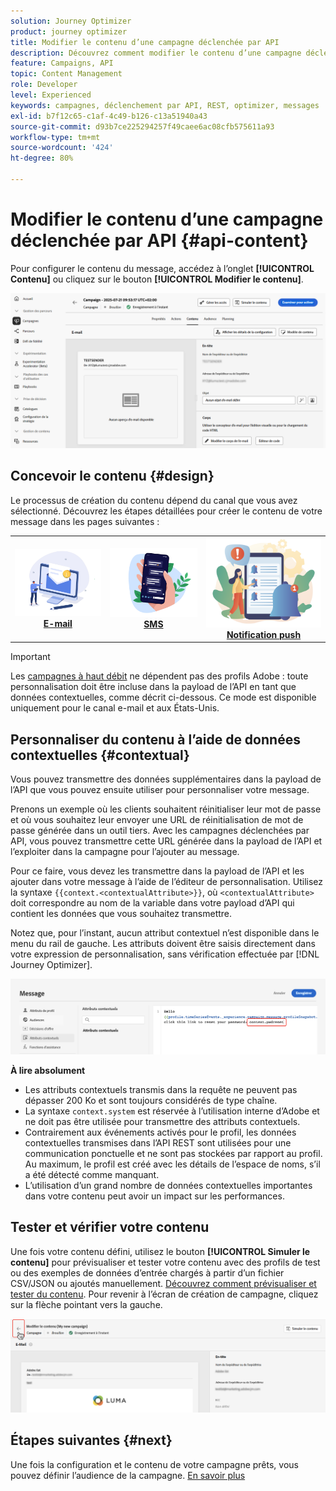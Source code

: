```yaml
---
solution: Journey Optimizer
product: journey optimizer
title: Modifier le contenu d’une campagne déclenchée par API
description: Découvrez comment modifier le contenu d’une campagne déclenchée par API.
feature: Campaigns, API
topic: Content Management
role: Developer
level: Experienced
keywords: campagnes, déclenchement par API, REST, optimizer, messages
exl-id: b7f12c65-c1af-4c49-b126-c13a51940a43
source-git-commit: d93b7ce225294257f49caee6ac08cfb575611a93
workflow-type: tm+mt
source-wordcount: '424'
ht-degree: 80%

---
```


# Modifier le contenu d’une campagne déclenchée par API {#api-content}

Pour configurer le contenu du message, accédez à l’onglet **[!UICONTROL Contenu]** ou cliquez sur le bouton **[!UICONTROL Modifier le contenu]**.

![](assets/campaign-content.png)

## Concevoir le contenu {#design}

Le processus de création du contenu dépend du canal que vous avez sélectionné. Découvrez les étapes détaillées pour créer le contenu de votre message dans les pages suivantes :

<table style="table-layout:fixed"><tr style="border: 0;">
<td><a href="../email/create-email.md"><img alt="E-mail" src="../channels/assets/do-not-localize/email.png"></a>
<div align="center"><a href="../email/create-email.md"><strong>E-mail</strong></a></div></td>
<td><a href="../sms/create-sms.md"><img alt="sms" src="../channels/assets/do-not-localize/sms.png"></a>
<div align="center"><a href="../sms/create-sms.md"><strong>SMS</strong></a></div></td>
<td><a href="../push/create-push.md"><img alt="Notification push" src="../channels/assets/do-not-localize/push.png"></a>
<div align="center"><a href="../push/create-push.md"><strong>Notification push</strong></a></div></td>
</tr></table>

>[!IMPORTANT]
>
>Les [campagnes à haut débit](../campaigns/api-triggered-high-throughput.md) ne dépendent pas des profils Adobe : toute personnalisation doit être incluse dans la payload de l’API en tant que données contextuelles, comme décrit ci-dessous. Ce mode est disponible uniquement pour le canal e-mail et aux États-Unis.

## Personnaliser du contenu à l’aide de données contextuelles {#contextual}

Vous pouvez transmettre des données supplémentaires dans la payload de l’API que vous pouvez ensuite utiliser pour personnaliser votre message.

Prenons un exemple où les clients souhaitent réinitialiser leur mot de passe et où vous souhaitez leur envoyer une URL de réinitialisation de mot de passe générée dans un outil tiers. Avec les campagnes déclenchées par API, vous pouvez transmettre cette URL générée dans la payload de l’API et l’exploiter dans la campagne pour l’ajouter au message.

Pour ce faire, vous devez les transmettre dans la payload de l’API et les ajouter dans votre message à l’aide de l’éditeur de personnalisation. Utilisez la syntaxe `{{context.<contextualAttribute>}}`, où `<contextualAttribute>` doit correspondre au nom de la variable dans votre payload d’API qui contient les données que vous souhaitez transmettre.

Notez que, pour l’instant, aucun attribut contextuel n’est disponible dans le menu du rail de gauche. Les attributs doivent être saisis directement dans votre expression de personnalisation, sans vérification effectuée par [!DNL Journey Optimizer].

![](assets/api-triggered-context.png)

**À lire absolument**

* Les attributs contextuels transmis dans la requête ne peuvent pas dépasser 200 Ko et sont toujours considérés de type chaîne.
* La syntaxe `context.system` est réservée à l’utilisation interne d’Adobe et ne doit pas être utilisée pour transmettre des attributs contextuels.
* Contrairement aux événements activés pour le profil, les données contextuelles transmises dans l’API REST sont utilisées pour une communication ponctuelle et ne sont pas stockées par rapport au profil. Au maximum, le profil est créé avec les détails de l’espace de noms, s’il a été détecté comme manquant.
* L’utilisation d’un grand nombre de données contextuelles importantes dans votre contenu peut avoir un impact sur les performances.

## Tester et vérifier votre contenu

Une fois votre contenu défini, utilisez le bouton **[!UICONTROL Simuler le contenu]** pour prévisualiser et tester votre contenu avec des profils de test ou des exemples de données d’entrée chargés à partir d’un fichier CSV/JSON ou ajoutés manuellement. [Découvrez comment prévisualiser et tester du contenu](../content-management/preview-test.md). Pour revenir à l’écran de création de campagne, cliquez sur la flèche pointant vers la gauche.

![](assets/create-campaign-design.png)

## Étapes suivantes {#next}

Une fois la configuration et le contenu de votre campagne prêts, vous pouvez définir l’audience de la campagne. [En savoir plus](api-triggered-campaign-audience.md)
